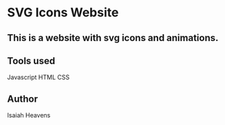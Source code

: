 # SVG Icons Website

## This is a website with svg icons and animations.

## Tools used
Javascript
HTML
CSS

## Author 
Isaiah Heavens